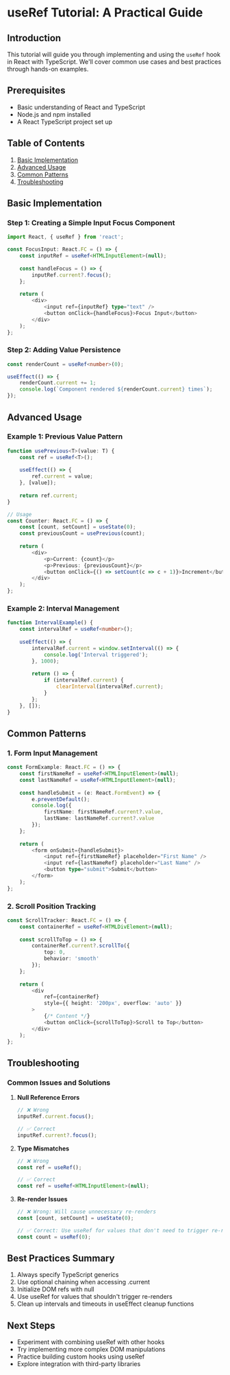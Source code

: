 # useRef Tutorial: A Practical Guide

## Introduction
This tutorial will guide you through implementing and using the `useRef` hook in React with TypeScript. We'll cover common use cases and best practices through hands-on examples.

## Prerequisites
- Basic understanding of React and TypeScript
- Node.js and npm installed
- A React TypeScript project set up

## Table of Contents
1. [Basic Implementation](#basic-implementation)
2. [Advanced Usage](#advanced-usage)
3. [Common Patterns](#common-patterns)
4. [Troubleshooting](#troubleshooting)

## Basic Implementation

### Step 1: Creating a Simple Input Focus Component

```typescript
import React, { useRef } from 'react';

const FocusInput: React.FC = () => {
    const inputRef = useRef<HTMLInputElement>(null);
    
    const handleFocus = () => {
        inputRef.current?.focus();
    };
    
    return (
        <div>
            <input ref={inputRef} type="text" />
            <button onClick={handleFocus}>Focus Input</button>
        </div>
    );
};
```

### Step 2: Adding Value Persistence

```typescript
const renderCount = useRef<number>(0);

useEffect(() => {
    renderCount.current += 1;
    console.log(`Component rendered ${renderCount.current} times`);
});
```

## Advanced Usage

### Example 1: Previous Value Pattern
```typescript
function usePrevious<T>(value: T) {
    const ref = useRef<T>();
    
    useEffect(() => {
        ref.current = value;
    }, [value]);
    
    return ref.current;
}

// Usage
const Counter: React.FC = () => {
    const [count, setCount] = useState(0);
    const previousCount = usePrevious(count);
    
    return (
        <div>
            <p>Current: {count}</p>
            <p>Previous: {previousCount}</p>
            <button onClick={() => setCount(c => c + 1)}>Increment</button>
        </div>
    );
};
```

### Example 2: Interval Management
```typescript
function IntervalExample() {
    const intervalRef = useRef<number>();
    
    useEffect(() => {
        intervalRef.current = window.setInterval(() => {
            console.log('Interval triggered');
        }, 1000);
        
        return () => {
            if (intervalRef.current) {
                clearInterval(intervalRef.current);
            }
        };
    }, []);
}
```

## Common Patterns

### 1. Form Input Management
```typescript
const FormExample: React.FC = () => {
    const firstNameRef = useRef<HTMLInputElement>(null);
    const lastNameRef = useRef<HTMLInputElement>(null);
    
    const handleSubmit = (e: React.FormEvent) => {
        e.preventDefault();
        console.log({
            firstName: firstNameRef.current?.value,
            lastName: lastNameRef.current?.value
        });
    };
    
    return (
        <form onSubmit={handleSubmit}>
            <input ref={firstNameRef} placeholder="First Name" />
            <input ref={lastNameRef} placeholder="Last Name" />
            <button type="submit">Submit</button>
        </form>
    );
};
```

### 2. Scroll Position Tracking
```typescript
const ScrollTracker: React.FC = () => {
    const containerRef = useRef<HTMLDivElement>(null);
    
    const scrollToTop = () => {
        containerRef.current?.scrollTo({
            top: 0,
            behavior: 'smooth'
        });
    };
    
    return (
        <div 
            ref={containerRef} 
            style={{ height: '200px', overflow: 'auto' }}
        >
            {/* Content */}
            <button onClick={scrollToTop}>Scroll to Top</button>
        </div>
    );
};
```

## Troubleshooting

### Common Issues and Solutions

1. **Null Reference Errors**
   ```typescript
   // ❌ Wrong
   inputRef.current.focus();
   
   // ✅ Correct
   inputRef.current?.focus();
   ```

2. **Type Mismatches**
   ```typescript
   // ❌ Wrong
   const ref = useRef();
   
   // ✅ Correct
   const ref = useRef<HTMLInputElement>(null);
   ```

3. **Re-render Issues**
   ```typescript
   // ❌ Wrong: Will cause unnecessary re-renders
   const [count, setCount] = useState(0);
   
   // ✅ Correct: Use useRef for values that don't need to trigger re-renders
   const count = useRef(0);
   ```

## Best Practices Summary

1. Always specify TypeScript generics
2. Use optional chaining when accessing .current
3. Initialize DOM refs with null
4. Use useRef for values that shouldn't trigger re-renders
5. Clean up intervals and timeouts in useEffect cleanup functions

## Next Steps
- Experiment with combining useRef with other hooks
- Try implementing more complex DOM manipulations
- Practice building custom hooks using useRef
- Explore integration with third-party libraries
